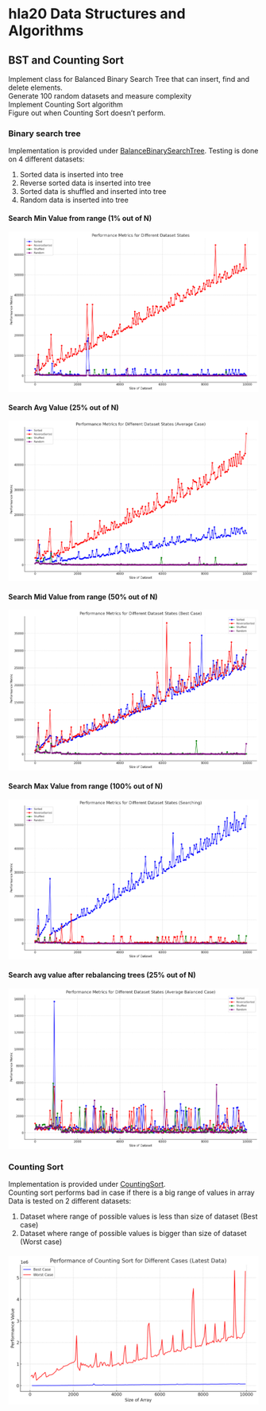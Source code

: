 # hla20 Data Structures and Algorithms

## BST and Counting Sort
Implement class for Balanced Binary Search Tree that can insert, find and delete elements. <br/>
Generate 100 random datasets and measure complexity <br/>
Implement Counting Sort algorithm <br/>
Figure out when Counting Sort doesn’t perform. <br/>
### Binary search tree
Implementation is provided under [BalanceBinarySearchTree](src/main/java/org/vkartashov/collections/BalancedBinarySearchTree.java).
Testing is done on 4 different datasets:
1) Sorted data is inserted into tree
2) Reverse sorted data is inserted into tree
3) Sorted data is shuffled and inserted into tree
4) Random data is inserted into tree
#### Search Min Value from range (1% out of N)
![SearchMinValue0%](img/SearchMinValue0%25.jpg)
#### Search Avg Value (25% out of N)
![SearchAvgValue25%](img/SearchAvgValue25%25.jpg)
#### Search Mid Value from range (50% out of N)
![SearchMidValue50%](img/SearchMidValue50%25.jpg)
#### Search Max Value from range (100% out of N)
![SearchMaxValue100%](img/SearchMaxValue100%25.jpg)
#### Search avg value after rebalancing trees (25% out of N)
![SearchAvgValue25Balanced](img/SearchAvgValue25%25Balanced.jpg)
### Counting Sort
Implementation is provided under [CountingSort](src/main/java/org/vkartashov/collections/SortingUtil.java). <br/>
Counting sort performs bad in case if there is a big range of values in array
Data is tested on 2 different datasets:
1) Dataset where range of possible values is less than size of dataset (Best case)
2) Dataset where range of possible values is bigger than size of dataset (Worst case)
####
![countingSort](img/countingSort.jpg)